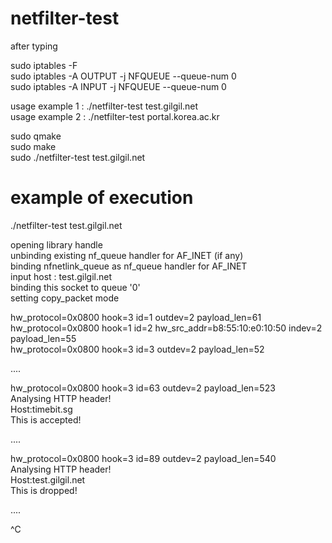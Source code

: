 # netfilter-test
    
after typing

sudo iptables -F    
sudo iptables -A OUTPUT -j NFQUEUE --queue-num 0    
sudo iptables -A INPUT -j NFQUEUE --queue-num 0    

usage example 1 : ./netfilter-test test.gilgil.net    
usage example 2 : ./netfilter-test portal.korea.ac.kr    
    
sudo qmake    
sudo make    
sudo ./netfilter-test test.gilgil.net    
    
# example of execution    
    
./netfilter-test test.gilgil.net    
        
opening library handle    
unbinding existing nf_queue handler for AF_INET (if any)    
binding nfnetlink_queue as nf_queue handler for AF_INET    
input host : test.gilgil.net    
binding this socket to queue '0'    
setting copy_packet mode    
    
hw_protocol=0x0800 hook=3 id=1 outdev=2 payload_len=61    
hw_protocol=0x0800 hook=1 id=2 hw_src_addr=b8:55:10:e0:10:50 indev=2 payload_len=55    
hw_protocol=0x0800 hook=3 id=3 outdev=2 payload_len=52    
    
....
    
hw_protocol=0x0800 hook=3 id=63 outdev=2 payload_len=523    
Analysing HTTP header!    
Host:timebit.sg    
 This is accepted!    
    
....
    
hw_protocol=0x0800 hook=3 id=89 outdev=2 payload_len=540    
Analysing HTTP header!    
Host:test.gilgil.net    
 This is dropped!    
    
....
    
^C
